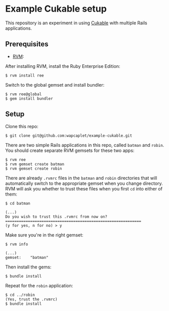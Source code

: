 Example Cukable setup
=====================

This repository is an experiment in using [Cukable](http://github.com/wapcaplet/cukable)
with multiple Rails applications.


Prerequisites
-------------

- [RVM](http://beginrescueend.com):

After installing RVM, install the Ruby Enterprise Edition:

    $ rvm install ree

Switch to the global gemset and install bundler:

    $ rvm ree@global
    $ gem install bundler


Setup
-----

Clone this repo:

    $ git clone git@github.com:wapcaplet/example-cukable.git

There are two simple Rails applications in this repo, called `batman` and `robin`.
You should create separate RVM gemsets for these two apps:

    $ rvm ree
    $ rvm gemset create batman
    $ rvm gemset create robin

There are already `.rvmrc` files in the `batman` and `robin` directories that
will automatically switch to the appropriate gemset when you change directory.
RVM will ask you whether to trust these files when you first `cd` into either of them:

    $ cd batman

    (...)
    Do you wish to trust this .rvmrc from now on?
    ============================================================
    (y for yes, n for no) > y

Make sure you're in the right gemset:

    $ rvm info

    (...)
    gemset:    "batman"

Then install the gems:

    $ bundle install

Repeat for the `robin` application:

    $ cd ../robin
    (Yes, trust the .rvmrc)
    $ bundle install

